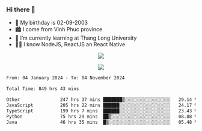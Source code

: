 ### Hi there 👋
- 🎂 My birthday is 02-09-2003
- 🏙️ I come from Vinh Phuc province
- 🌱 I’m currently learning at Thang Long University
- 🧑‍💻 I know NodeJS, ReactJS an React Native
<p align="center"><img src="https://github-readme-stats.vercel.app/api?username=tmquang0209&show_icons=true&theme=gradient"></p>
<p align="center"><img src="https://github-readme-stats.vercel.app/api/top-langs/?username=tmquang0209&hide=scss,css&langs_count=10"></p>
<!--START_SECTION:waka-->

```txt
From: 04 January 2024 - To: 04 November 2024

Total Time: 849 hrs 43 mins

Other               247 hrs 37 mins ███████▒░░░░░░░░░░░░░░░░░   29.14 %
JavaScript          205 hrs 22 mins ██████░░░░░░░░░░░░░░░░░░░   24.17 %
TypeScript          199 hrs 7 mins  ██████░░░░░░░░░░░░░░░░░░░   23.43 %
Python              75 hrs 29 mins  ██▒░░░░░░░░░░░░░░░░░░░░░░   08.88 %
Java                46 hrs 35 mins  █▒░░░░░░░░░░░░░░░░░░░░░░░   05.48 %
```

<!--END_SECTION:waka-->
